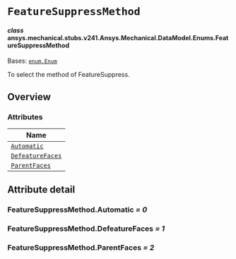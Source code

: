 # `FeatureSuppressMethod`



#### *class* ansys.mechanical.stubs.v241.Ansys.Mechanical.DataModel.Enums.FeatureSuppressMethod

Bases: [`enum.Enum`](https://docs.python.org/3/library/enum.html#enum.Enum)

To select the method of FeatureSuppress.

<!-- !! processed by numpydoc !! -->

<a id="overview"></a>

## Overview

### Attributes

| Name |
| ---------------------------------------------------------------------------------------------------------------------------------------- |
| [`Automatic`](../../../../../v242/Ansys/Mechanical/DataModel/Enums/FeatureSuppressMethod.md#FeatureSuppressMethod.Automatic) |
| [`DefeatureFaces`](../../../../../v242/Ansys/Mechanical/DataModel/Enums/FeatureSuppressMethod.md#FeatureSuppressMethod.DefeatureFaces) |
| [`ParentFaces`](../../../../../v242/Ansys/Mechanical/DataModel/Enums/FeatureSuppressMethod.md#FeatureSuppressMethod.ParentFaces) |

<a id="attribute-detail"></a>

## Attribute detail

<a id="FeatureSuppressMethod.Automatic"></a>

### FeatureSuppressMethod.Automatic *= 0*

<a id="FeatureSuppressMethod.DefeatureFaces"></a>

### FeatureSuppressMethod.DefeatureFaces *= 1*

<a id="FeatureSuppressMethod.ParentFaces"></a>

### FeatureSuppressMethod.ParentFaces *= 2*



